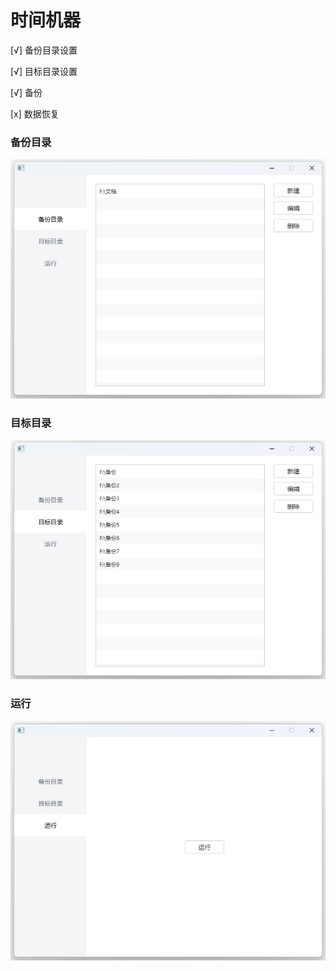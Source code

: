 # 时间机器

[√] 备份目录设置

[√] 目标目录设置

[√] 备份

[x] 数据恢复

### 备份目录

![image-20230707111053875](./assets/image-20230707111053875.png)

### 目标目录

![image-20230707111206628](./assets/image-20230707111206628.png)

### 运行

![image-20230707111256273](./assets/image-20230707111256273.png)

















